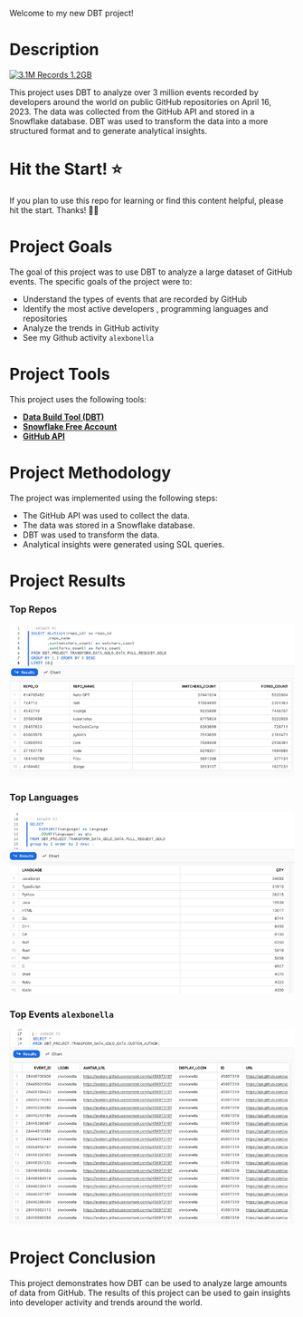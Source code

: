 Welcome to my new DBT project!

# Description
[![3.1M Records 1.2GB](https://img.shields.io/badge/3.1M_Records-1.2GB-1DA1F2)](https://www.gharchive.org/) 

This project uses DBT to analyze over 3 million events recorded by developers around the world on public GitHub repositories on April 16, 2023. The data was collected from the GitHub API and stored in a Snowflake database. DBT was used to transform the data into a more structured format and to generate analytical insights.

# Hit the Start! ⭐
If you plan to use this repo for learning or find this content helpful, please hit the start. Thanks! 🙌🏻

# Project Goals

The goal of this project was to use DBT to analyze a large dataset of GitHub events. The specific goals of the project were to:

* Understand the types of events that are recorded by GitHub
* Identify the most active developers , programming languages and repositories
* Analyze the trends in GitHub activity
* See my Github activity `alexbonella`

# Project Tools

This project uses the following tools:

* [**Data Build Tool (DBT)**](https://www.getdbt.com/pricing)
* [**Snowflake Free Account**](https://signup.snowflake.com/?utm_source=google&utm_medium=paidsearch&utm_campaign=la-co-en-brand-trial-exact&utm_content=go-rsa-evg-ss-free-trial&utm_term=c-g-snowflake%20trial-e&_bt=621394589237&_bk=snowflake%20trial&_bm=e&_bn=g&_bg=141403315859&gclsrc=aw.ds&gad_source=1&gclid=Cj0KCQiAtaOtBhCwARIsAN_x-3Iz1AuEbud3yvpF48HcVSavkjZ_UhKr0eNk43bj9dWtiKBENEx4v14aAmkVEALw_wcB)
* [**GitHub API**](https://www.gharchive.org/)

# Project Methodology

The project was implemented using the following steps:

* The GitHub API was used to collect the data.
* The data was stored in a Snowflake database.
* DBT was used to transform the data.
* Analytical insights were generated using SQL queries.

# Project Results

### Top Repos

![image](https://github.com/alexbonella/dbt-gh-events/blob/main/media/top_repos.png)

### Top Languages
![image](https://github.com/alexbonella/dbt-gh-events/blob/main/media/top_languages.png)

### Top Events `alexbonella`
![image](https://github.com/alexbonella/dbt-gh-events/blob/main/media/alexbonella_events.png)


# Project Conclusion

This project demonstrates how DBT can be used to analyze large amounts of data from GitHub. The results of this project can be used to gain insights into developer activity and trends around the world.


